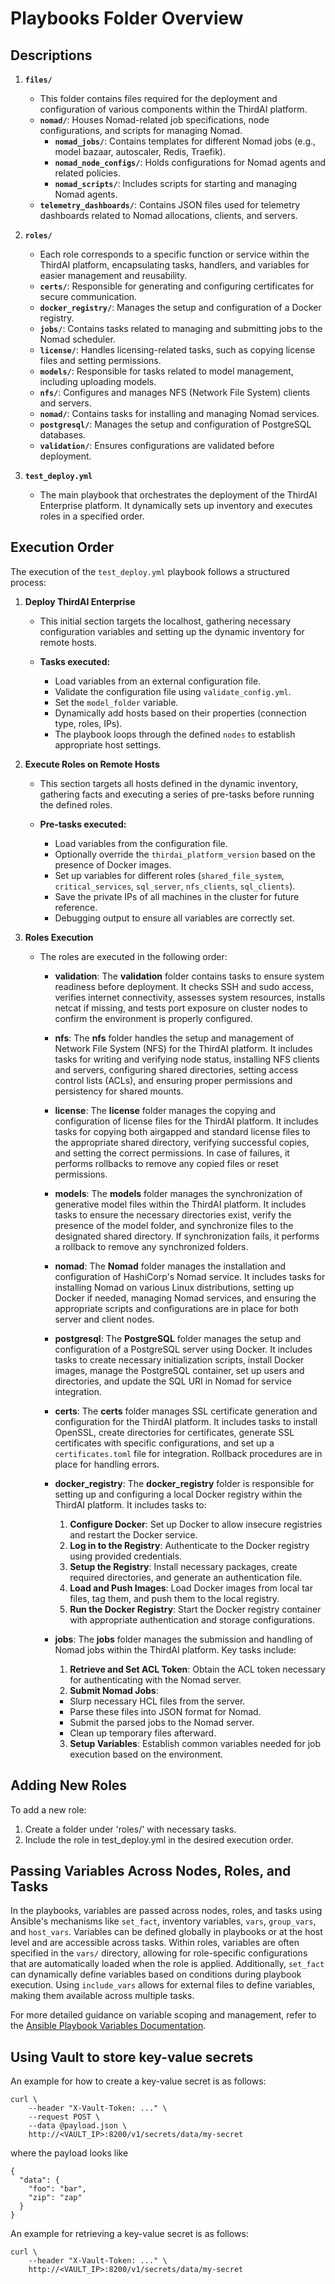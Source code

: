 # Playbooks Folder Overview


## Descriptions

1. **`files/`**
   - This folder contains files required for the deployment and configuration of various components within the ThirdAI platform.
   - **`nomad/`**: Houses Nomad-related job specifications, node configurations, and scripts for managing Nomad.
     - **`nomad_jobs/`**: Contains templates for different Nomad jobs (e.g., model bazaar, autoscaler, Redis, Traefik).
     - **`nomad_node_configs/`**: Holds configurations for Nomad agents and related policies.
     - **`nomad_scripts/`**: Includes scripts for starting and managing Nomad agents.
   - **`telemetry_dashboards/`**: Contains JSON files used for telemetry dashboards related to Nomad allocations, clients, and servers.

2. **`roles/`**
   - Each role corresponds to a specific function or service within the ThirdAI platform, encapsulating tasks, handlers, and variables for easier management and reusability.
   - **`certs/`**: Responsible for generating and configuring certificates for secure communication.
   - **`docker_registry/`**: Manages the setup and configuration of a Docker registry.
   - **`jobs/`**: Contains tasks related to managing and submitting jobs to the Nomad scheduler.
   - **`license/`**: Handles licensing-related tasks, such as copying license files and setting permissions.
   - **`models/`**: Responsible for tasks related to model management, including uploading models.
   - **`nfs/`**: Configures and manages NFS (Network File System) clients and servers.
   - **`nomad/`**: Contains tasks for installing and managing Nomad services.
   - **`postgresql/`**: Manages the setup and configuration of PostgreSQL databases.
   - **`validation/`**: Ensures configurations are validated before deployment.

3. **`test_deploy.yml`**
   - The main playbook that orchestrates the deployment of the ThirdAI Enterprise platform. It dynamically sets up inventory and executes roles in a specified order.

## Execution Order

The execution of the `test_deploy.yml` playbook follows a structured process:

1. **Deploy ThirdAI Enterprise**
   - This initial section targets the localhost, gathering necessary configuration variables and setting up the dynamic inventory for remote hosts.

   - **Tasks executed:**
     - Load variables from an external configuration file.
     - Validate the configuration file using `validate_config.yml`.
     - Set the `model_folder` variable.
     - Dynamically add hosts based on their properties (connection type, roles, IPs).
     - The playbook loops through the defined `nodes` to establish appropriate host settings.

2. **Execute Roles on Remote Hosts**
   - This section targets all hosts defined in the dynamic inventory, gathering facts and executing a series of pre-tasks before running the defined roles.

   - **Pre-tasks executed:**
     - Load variables from the configuration file.
     - Optionally override the `thirdai_platform_version` based on the presence of Docker images.
     - Set up variables for different roles (`shared_file_system`, `critical_services`, `sql_server`, `nfs_clients`, `sql_clients`).
     - Save the private IPs of all machines in the cluster for future reference.
     - Debugging output to ensure all variables are correctly set.

3. **Roles Execution**
   - The roles are executed in the following order:
     - **validation**: The **validation** folder contains tasks to ensure system readiness before deployment. It checks SSH and sudo access, verifies internet connectivity, assesses system resources, installs netcat if missing, and tests port exposure on cluster nodes to confirm the environment is properly configured.
     - **nfs**: The **nfs** folder handles the setup and management of Network File System (NFS) for the ThirdAI platform. It includes tasks for writing and verifying node status, installing NFS clients and servers, configuring shared directories, setting access control lists (ACLs), and ensuring proper permissions and persistency for shared mounts.
     - **license**: The **license** folder manages the copying and configuration of license files for the ThirdAI platform. It includes tasks for copying both airgapped and standard license files to the appropriate shared directory, verifying successful copies, and setting the correct permissions. In case of failures, it performs rollbacks to remove any copied files or reset permissions.
     - **models**: The **models** folder manages the synchronization of generative model files within the ThirdAI platform. It includes tasks to ensure the necessary directories exist, verify the presence of the model folder, and synchronize files to the designated shared directory. If synchronization fails, it performs a rollback to remove any synchronized folders.
     - **nomad**: The **Nomad** folder manages the installation and configuration of HashiCorp's Nomad service. It includes tasks for installing Nomad on various Linux distributions, setting up Docker if needed, managing Nomad services, and ensuring the appropriate scripts and configurations are in place for both server and client nodes.
     - **postgresql**: The **PostgreSQL** folder manages the setup and configuration of a PostgreSQL server using Docker. It includes tasks to create necessary initialization scripts, install Docker images, manage the PostgreSQL container, set up users and directories, and update the SQL URI in Nomad for service integration.
     - **certs**: The **certs** folder manages SSL certificate generation and configuration for the ThirdAI platform. It includes tasks to install OpenSSL, create directories for certificates, generate SSL certificates with specific configurations, and set up a `certificates.toml` file for integration. Rollback procedures are in place for handling errors.
     - **docker_registry**: The **docker_registry** folder is responsible for setting up and configuring a local Docker registry within the ThirdAI platform. It includes tasks to:
        1. **Configure Docker**: Set up Docker to allow insecure registries and restart the Docker service.
        2. **Log in to the Registry**: Authenticate to the Docker registry using provided credentials.
        3. **Setup the Registry**: Install necessary packages, create required directories, and generate an authentication file.
        4. **Load and Push Images**: Load Docker images from local tar files, tag them, and push them to the local registry.
        5. **Run the Docker Registry**: Start the Docker registry container with appropriate authentication and storage configurations.

     - **jobs**: The **jobs** folder manages the submission and handling of Nomad jobs within the ThirdAI platform. Key tasks include:
        1. **Retrieve and Set ACL Token**: Obtain the ACL token necessary for authenticating with the Nomad server.
        2. **Submit Nomad Jobs**: 
        - Slurp necessary HCL files from the server.
        - Parse these files into JSON format for Nomad.
        - Submit the parsed jobs to the Nomad server.
        - Clean up temporary files afterward.
        3. **Setup Variables**: Establish common variables needed for job execution based on the environment.

## Adding New Roles
To add a new role:

1. Create a folder under 'roles/' with necessary tasks.
2. Include the role in test_deploy.yml in the desired execution order.

## Passing Variables Across Nodes, Roles, and Tasks

In the playbooks, variables are passed across nodes, roles, and tasks using Ansible's mechanisms like `set_fact`, inventory variables, `vars`, `group_vars`, and `host_vars`. Variables can be defined globally in playbooks or at the host level and are accessible across tasks. Within roles, variables are often specified in the `vars/` directory, allowing for role-specific configurations that are automatically loaded when the role is applied. Additionally, `set_fact` can dynamically define variables based on conditions during playbook execution. Using `include_vars` allows for external files to define variables, making them available across multiple tasks. 

For more detailed guidance on variable scoping and management, refer to the [Ansible Playbook Variables Documentation](https://docs.ansible.com/ansible/latest/playbook_guide/playbooks_variables.html#scoping-variables).

## Using Vault to store key-value secrets
An example for how to create a key-value secret is as follows:
```
curl \
    --header "X-Vault-Token: ..." \
    --request POST \
    --data @payload.json \
    http://<VAULT_IP>:8200/v1/secrets/data/my-secret
```
where the payload looks like
```
{
  "data": {
    "foo": "bar",
    "zip": "zap"
  }
}
```

An example for retrieving a key-value secret is as follows:

```
curl \
    --header "X-Vault-Token: ..." \
    http://<VAULT_IP>:8200/v1/secrets/data/my-secret
```

